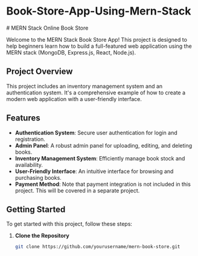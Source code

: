 <h1>Book-Store-App-Using-Mern-Stack </h1>
# MERN Stack Online Book Store

Welcome to the MERN Stack Book Store App! This project is designed to help beginners learn how to build a full-featured web application using the MERN stack (MongoDB, Express.js, React, Node.js). 

## Project Overview

This project includes an inventory management system and an authentication system. It's a comprehensive example of how to create a modern web application with a user-friendly interface.

## Features

- **Authentication System**: Secure user authentication for login and registration.
- **Admin Panel**: A robust admin panel for uploading, editing, and deleting books.
- **Inventory Management System**: Efficiently manage book stock and availability.
- **User-Friendly Interface**: An intuitive interface for browsing and purchasing books.
- **Payment Method**: Note that payment integration is not included in this project. This will be covered in a separate project.

## Getting Started

To get started with this project, follow these steps:

1. **Clone the Repository**
   ```bash
   git clone https://github.com/yourusername/mern-book-store.git


